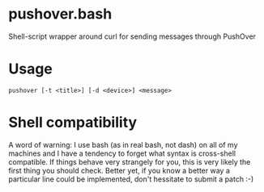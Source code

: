pushover.bash
=============

Shell-script wrapper around curl for sending messages through PushOver

Usage
=====
    pushover [-t <title>] [-d <device>] <message>

Shell compatibility
===================

A word of warning: I use bash (as in real bash, not dash) on all of my machines and I have a tendency to forget what syntax is cross-shell compatible. If things behave very strangely for you, this is very likely the first thing you should check. Better yet, if you know a better way a particular line could be implemented, don't hessitate to submit a patch :-)